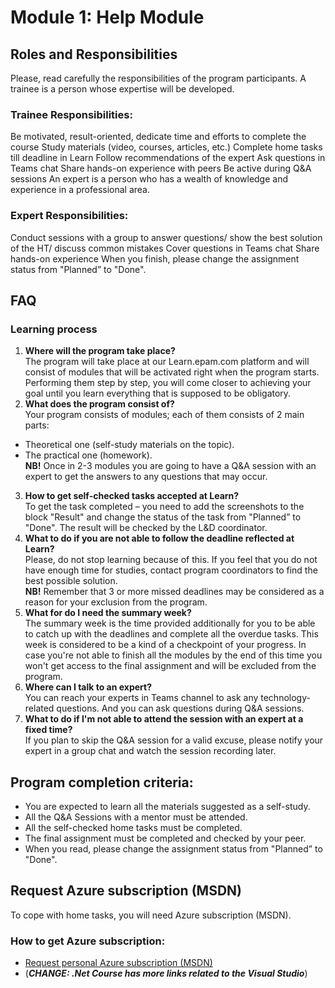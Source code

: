 # Module 1: Help Module
## Roles and Responsibilities
Please, read carefully the responsibilities of the program participants.
A trainee is a person whose expertise will be developed.

### Trainee Responsibilities:
Be motivated, result-oriented, dedicate time and efforts to complete the course
Study materials (video, courses, articles, etc.)
Complete home tasks till deadline in Learn
Follow recommendations of the expert
Ask questions in Teams chat
Share hands-on experience with peers
Be active during Q&A sessions
An expert is a person who has a wealth of knowledge and experience in a professional area.
### Expert Responsibilities:
Conduct sessions with a group to answer questions/ show the best solution of the HT/ discuss common mistakes
Cover questions in Teams chat
Share hands-on experience
When you finish, please change the assignment status from "Planned” to "Done".
## FAQ
### Learning process
1. **Where will the program take place?**\
   The program will take place at our Learn.epam.com platform and will consist of modules that will be activated right when the program starts. Performing them step by step, you will come closer to achieving your goal until you learn everything that is supposed to be obligatory.
2. **What does the program consist of?**\
   Your program consists of modules; each of them consists of 2 main parts:
- Theoretical one (self-study materials on the topic).
- The practical one (homework). \
  **NB!** Once in 2-3 modules you are going to have a Q&A session with an expert to get the answers to any questions that may occur.
3. **How to get self-checked tasks accepted at Learn?**\
   To get the task completed – you need to add the screenshots to the block "Result" and change the status of the task from "Planned” to "Done". The result will be checked by the L&D coordinator.
5. **What to do if you are not able to follow the deadline reflected at Learn?**\
   Please, do not stop learning because of this. If you feel that you do not have enough time for studies, contact program coordinators to find the best possible solution. \
   **NB!** Remember that 3 or more missed deadlines may be considered as a reason for your exclusion from the program.
5. **What for do I need the summary week?**\
   The summary week is the time provided additionally for you to be able to catch up with the deadlines and complete all the overdue tasks. This week is considered to be a kind of a checkpoint of your progress. In case you're not able to finish all the modules by the end of this time you won't get access to the final assignment and will be excluded from the program.
6. **Where can I talk to an expert?**\
   You can reach your experts in Teams channel to ask any technology-related questions. And you can ask questions during Q&A sessions.
7. **What to do if I'm not able to attend the session with an expert at a fixed time?**\
   If you plan to skip the Q&A session for a valid excuse, please notify your expert in a group chat and watch the session recording later.
## Program completion criteria:
- You are expected to learn all the materials suggested as a self-study.
- All the Q&A Sessions with a mentor must be attended.
- All the self-checked home tasks must be completed.
- The final assignment must be completed and checked by your peer.
- When you read, please change the assignment status from "Planned” to "Done".
## Request Azure subscription (MSDN)
To cope with home tasks, you will need Azure subscription (MSDN).
### How to get Azure subscription:
- [Request personal Azure subscription (MSDN)](https://kb.epam.com/pages/viewpage.action?pageId=1329573872)
- (***CHANGE: .Net Course has more links related to the Visual Studio***)